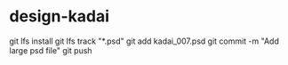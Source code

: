 # design-kadai
git lfs install
git lfs track "*.psd"
git add kadai_007.psd
git commit -m "Add large psd file"
git push
